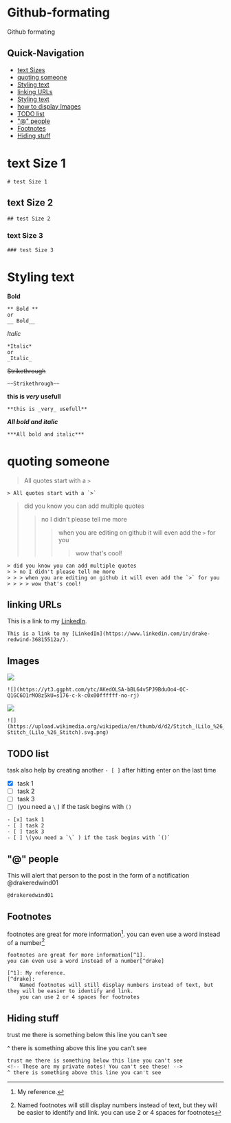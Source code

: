 # Github-formating
Github formating




## Quick-Navigation


- [text Sizes](#text-Size-1)
- [quoting someone](#quoting-someone)
- [Styling text](#Styling-text)
- [linking URLs](##linking-URLs)
- [Styling text](##Styling-text)
- [how to display Images](##Images)
- [TODO list](##TODO-list)
- ["@" people](##"@"-people)
- [Footnotes](##Footnotes)
- [Hiding stuff](##Hiding-stuff)






# text Size 1
```
# test Size 1
```
## text Size 2
```
## test Size 2
```

### text Size 3
```
### test Size 3
```





# Styling text

**Bold**
```
** Bold ** 
or 
__ Bold__
```
*Italic* 
```
*Italic* 
or 
_Italic_
```
~~Strikethrough~~
```
~~Strikethrough~~
```
**this is _very_ usefull**
```
**this is _very_ usefull**
```
***All bold and italic***
```
***All bold and italic***
```



# quoting someone
> All quotes start with a `>`
```
> All quotes start with a `>`
```

> did you know you can add multiple quotes
> > no I didn't please tell me more
> > > when you are editing on github it will even add the `>` for you
> > > > wow that's cool!
```
> did you know you can add multiple quotes
> > no I didn't please tell me more
> > > when you are editing on github it will even add the `>` for you
> > > > wow that's cool!
```
## linking URLs
This is a link to my [LinkedIn](https://www.linkedin.com/in/drake-redwind-36815512a/).  
```
This is a link to my [LinkedIn](https://www.linkedin.com/in/drake-redwind-36815512a/).  
```


## Images
![](https://yt3.ggpht.com/ytc/AKedOLSA-bBL64v5PJ9BduOo4-QC-Q1GC6O1rMO8z5kU=s176-c-k-c0x00ffffff-no-rj)
```
![](https://yt3.ggpht.com/ytc/AKedOLSA-bBL64v5PJ9BduOo4-QC-Q1GC6O1rMO8z5kU=s176-c-k-c0x00ffffff-no-rj)
```
![](https://upload.wikimedia.org/wikipedia/en/thumb/d/d2/Stitch_(Lilo_%26_Stitch).svg/1200px-Stitch_(Lilo_%26_Stitch).svg.png)
```
![](https://upload.wikimedia.org/wikipedia/en/thumb/d/d2/Stitch_(Lilo_%26_Stitch).svg/1200px-Stitch_(Lilo_%26_Stitch).svg.png)
```

## TODO list
task also help by creating another `- [ ]` after hitting enter on the last time
- [x] task 1
- [ ] task 2
- [ ] task 3
- [ ] \(you need a `\` ) if the task begins with `()`
```
- [x] task 1
- [ ] task 2
- [ ] task 3
- [ ] \(you need a `\` ) if the task begins with `()`
```




## "@" people
This will alert that person to the post in the form of a notification
@drakeredwind01
```
@drakeredwind01
```




## Footnotes
footnotes are great for more information[^1].
you can even use a word instead of a number[^drake]

[^1]: My reference.
[^drake]:
    Named footnotes will still display numbers instead of text, but they will be easier to identify and link. 
    you can use 2 or 4 spaces for footnotes
```
footnotes are great for more information[^1].
you can even use a word instead of a number[^drake]

[^1]: My reference.
[^drake]:
    Named footnotes will still display numbers instead of text, but they will be easier to identify and link. 
    you can use 2 or 4 spaces for footnotes
```




## Hiding stuff
trust me there is something below this line you can't see
<!-- These are my private notes! You can't see these! -->
^ there is something above this line you can't see
```
trust me there is something below this line you can't see
<!-- These are my private notes! You can't see these! -->
^ there is something above this line you can't see
```




















